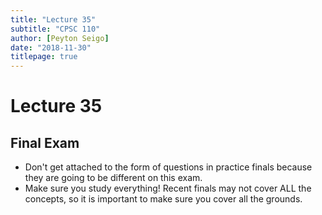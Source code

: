 ```yaml
---
title: "Lecture 35"
subtitle: "CPSC 110"
author: [Peyton Seigo]
date: "2018-11-30"
titlepage: true
---
```


# Lecture 35

## Final Exam

- Don't get attached to the form of questions in practice finals because they are going to be different on this exam.
- Make sure you study everything! Recent finals may not cover ALL the concepts, so it is important to make sure you cover all the grounds.
